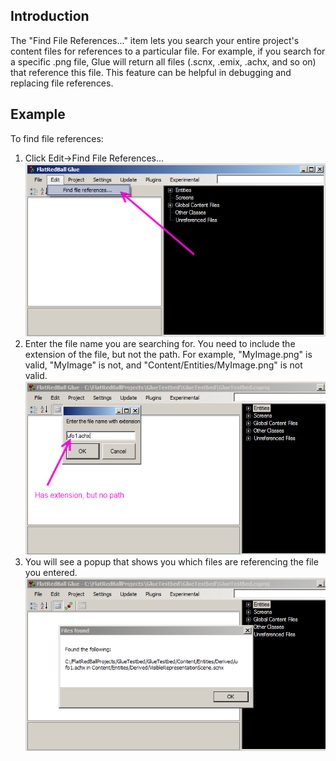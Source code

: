 ## Introduction

The "Find File References..." item lets you search your entire project's content files for references to a particular file. For example, if you search for a specific .png file, Glue will return all files (.scnx, .emix, .achx, and so on) that reference this file. This feature can be helpful in debugging and replacing file references.

## Example

To find file references:

1.  Click Edit-\>Find File References...![FindFileReferences.png](/media/migrated_media-FindFileReferences.png)
2.  Enter the file name you are searching for. You need to include the extension of the file, but not the path. For example, "MyImage.png" is valid, "MyImage" is not, and "Content/Entities/MyImage.png" is not valid.![EnterNameForFileSearch.png](/media/migrated_media-EnterNameForFileSearch.png)
3.  You will see a popup that shows you which files are referencing the file you entered.![FilesFoundFromSearch.png](/media/migrated_media-FilesFoundFromSearch.png)
